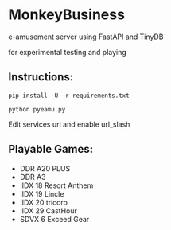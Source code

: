 # MonkeyBusiness
e-amusement server using FastAPI and TinyDB

for experimental testing and playing


## Instructions:
`pip install -U -r requirements.txt`

`python pyeamu.py`

Edit services url and enable url_slash


## Playable Games:
- DDR A20 PLUS
- DDR A3
- IIDX 18 Resort Anthem
- IIDX 19 Lincle
- IIDX 20 tricoro
- IIDX 29 CastHour
- SDVX 6 Exceed Gear
